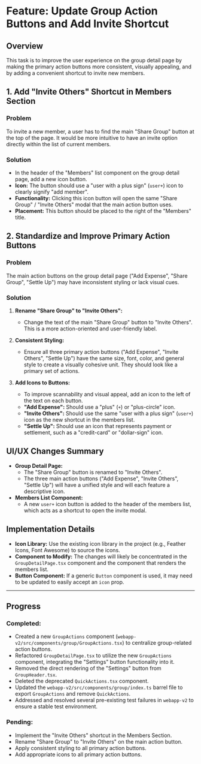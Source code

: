 # Feature: Update Group Action Buttons and Add Invite Shortcut

## Overview

This task is to improve the user experience on the group detail page by making the primary action buttons more consistent, visually appealing, and by adding a convenient shortcut to invite new members.

## 1. Add "Invite Others" Shortcut in Members Section

### Problem

To invite a new member, a user has to find the main "Share Group" button at the top of the page. It would be more intuitive to have an invite option directly within the list of current members.

### Solution

- In the header of the "Members" list component on the group detail page, add a new icon button.
- **Icon:** The button should use a "user with a plus sign" (`user+`) icon to clearly signify "add member".
- **Functionality:** Clicking this icon button will open the same "Share Group" / "Invite Others" modal that the main action button uses.
- **Placement:** This button should be placed to the right of the "Members" title.

## 2. Standardize and Improve Primary Action Buttons

### Problem

The main action buttons on the group detail page ("Add Expense", "Share Group", "Settle Up") may have inconsistent styling or lack visual cues.

### Solution

1.  **Rename "Share Group" to "Invite Others":**
    - Change the text of the main "Share Group" button to "Invite Others". This is a more action-oriented and user-friendly label.

2.  **Consistent Styling:**
    - Ensure all three primary action buttons ("Add Expense", "Invite Others", "Settle Up") have the same size, font, color, and general style to create a visually cohesive unit. They should look like a primary set of actions.

3.  **Add Icons to Buttons:**
    - To improve scannability and visual appeal, add an icon to the left of the text on each button.
    - **"Add Expense":** Should use a "plus" (`+`) or "plus-circle" icon.
    - **"Invite Others":** Should use the same "user with a plus sign" (`user+`) icon as the new shortcut in the members list.
    - **"Settle Up":** Should use an icon that represents payment or settlement, such as a "credit-card" or "dollar-sign" icon.

## UI/UX Changes Summary

- **Group Detail Page:**
    - The "Share Group" button is renamed to "Invite Others".
    - The three main action buttons ("Add Expense", "Invite Others", "Settle Up") will have a unified style and will each feature a descriptive icon.
- **Members List Component:**
    - A new `user+` icon button is added to the header of the members list, which acts as a shortcut to open the invite modal.

## Implementation Details

- **Icon Library:** Use the existing icon library in the project (e.g., Feather Icons, Font Awesome) to source the icons.
- **Component to Modify:** The changes will likely be concentrated in the `GroupDetailPage.tsx` component and the component that renders the members list.
- **Button Component:** If a generic `Button` component is used, it may need to be updated to easily accept an `icon` prop.

---

## Progress

### Completed:
- Created a new `GroupActions` component (`webapp-v2/src/components/group/GroupActions.tsx`) to centralize group-related action buttons.
- Refactored `GroupDetailPage.tsx` to utilize the new `GroupActions` component, integrating the "Settings" button functionality into it.
- Removed the direct rendering of the "Settings" button from `GroupHeader.tsx`.
- Deleted the deprecated `QuickActions.tsx` component.
- Updated the `webapp-v2/src/components/group/index.ts` barrel file to export `GroupActions` and remove `QuickActions`.
- Addressed and resolved several pre-existing test failures in `webapp-v2` to ensure a stable test environment.

### Pending:
- Implement the "Invite Others" shortcut in the Members Section.
- Rename "Share Group" to "Invite Others" on the main action button.
- Apply consistent styling to all primary action buttons.
- Add appropriate icons to all primary action buttons.